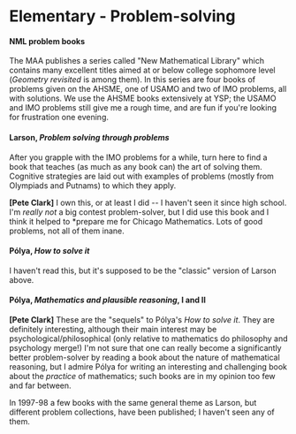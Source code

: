 # Elementary - Problem-solving

#### NML problem books

The MAA publishes a series called "New Mathematical Library" which contains many excellent
titles aimed at or below college sophomore level (*Geometry revisited* is among them).  In this
series are four books of problems given on the AHSME, one of USAMO and two of IMO problems, all
with solutions.  We use the AHSME books extensively at YSP; the USAMO and IMO problems still
give me a rough time, and are fun if you're looking for frustration one evening.

#### Larson, *Problem solving through problems*

After you grapple with the IMO problems for a while, turn here to find a book that teaches (as
much as any book can) the art of solving them.  Cognitive strategies are laid out with examples
of problems (mostly from Olympiads and Putnams) to which they apply.

**[Pete Clark]** I own this, or at least I did -- I haven't seen it since high school.  I'm
*really not* a big contest problem-solver, but I did use this book and I think it helped to
*prepare me for Chicago Mathematics.  Lots of good problems, not all of them inane.

#### Pólya, *How to solve it*

I haven't read this, but it's supposed to be the "classic" version of Larson above.

#### Pólya, *Mathematics and plausible reasoning*, I and II

**[Pete Clark]** These are the "sequels" to Pólya's *How to solve it*.  They are definitely
interesting, although their main interest may be psychological/philosophical (only relative to
mathematics do philosophy and psychology merge!)  I'm not sure that one can really become a
significantly better problem-solver by reading a book about the nature of mathematical
reasoning, but I admire Pólya for writing an interesting and challenging book about the
*practice* of mathematics; such books are in my opinion too few and far between.

In 1997-98 a few books with the same general theme as Larson, but different problem
collections, have been published; I haven't seen any of them.
